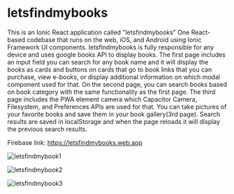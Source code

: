 # letsfindmybooks

This is an Ionic React application called "letsfindmybooks" One React-based codebase that runs on the web, iOS, and Android using Ionic Framework UI components. letsfindmybooks is fully responsible for any device and uses google books API to display books. The first page includes an input field you can search for any book name and it will display the books as cards and buttons on cards that go to book links that you can purchase, view e-books, or display additional information on which modal component used for that. On the second page, you can search books based on book category with the same functionality as the first page. The third page includes the PWA element camera which Capacitor Camera, Filesystem, and Preferences APIs are used for that. You can take pictures of your favorite books and save them in your book gallery(3rd page). Search results are saved in localStorage and when the page reloads it will display the previous search results.

Firebase link:  https://letsfindmybooks.web.app


![letsfindmybook1](https://user-images.githubusercontent.com/113489022/210194577-6477da5f-f12a-4add-94e3-616e747841b7.png)


![letsfindmybook2](https://user-images.githubusercontent.com/113489022/210194582-21a76a81-d4f0-44f0-84ca-984bcb9bd1bb.png)



![letsfindmybook3](https://user-images.githubusercontent.com/113489022/210194586-c94ff597-5183-45bf-9e31-434e5a9db639.png)
